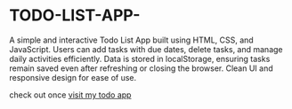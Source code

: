 # TODO-LIST-APP-
A simple and interactive Todo List App built using HTML, CSS, and JavaScript. Users can add tasks with due dates, delete tasks, and manage daily activities efficiently. Data is stored in localStorage, ensuring tasks remain saved even after refreshing or closing the browser. Clean UI and responsive design for ease of use.





check out once [visit my todo app ](https://vamsi764.github.io/TODO-LIST-APP-/?)
